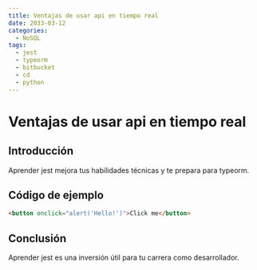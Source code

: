 ```yaml
---
title: Ventajas de usar api en tiempo real
date: 2033-03-12
categories:
  - NoSQL
tags:
  - jest
  - typeorm
  - bitbucket
  - cd
  - python
---
```


# Ventajas de usar api en tiempo real

## Introducción

Aprender jest mejora tus habilidades técnicas y te prepara para typeorm.

## Código de ejemplo

```html
<button onclick="alert('Hello!')">Click me</button>
```

## Conclusión

Aprender jest es una inversión útil para tu carrera como desarrollador.